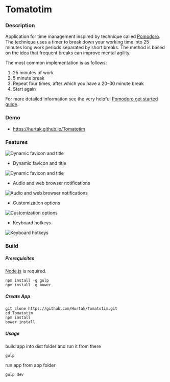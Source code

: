 Tomatotim
==========

### Description

Application for time management inspired by technique called
[Pomodoro](https://en.wikipedia.org/wiki/Pomodoro_Technique).
The technique uses a timer to break down your working time into
25 minutes long work periods separated by short breaks. The
method is based on the idea that frequent breaks can improve
mental agility.

The most common implementation is as follows:

<ol>
  <li>25 minutes of work</li>
  <li>5 minute break</li>
  <li>Repeat four times, after which you have a 20–30 minute break</li>
  <li>Start again</li>
</ol>

For more detailed information see the very helpful
[Pomodoro get started guide](http://pomodorotechnique.com/get-started/).

### Demo

* https://hurtak.github.io/Tomatotim

### Features

<img src="http://i.imgur.com/ljeEqjA.png" alt="Dynamic favicon and title">

* Dynamic favicon and title

<img src="https://i.imgur.com/rgzEe9u.png" alt="Dynamic favicon and title">

* Audio and web browser notifications

<img src="https://i.imgur.com/ezLcM3t.png" alt="Audio and web browser notifications">

* Customization options

<img src="https://i.imgur.com/7rS1dKR.png" alt="Customization options">

* Keyboard hotkeys

<img src="https://i.imgur.com/1CT7Ee2.png" alt="Keyboard hotkeys">

### Build

##### Prerequisites

[Node.js](http://nodejs.org) is required.
```
npm install -g gulp
npm install -g bower
```

##### Create App

```
git clone https://github.com/Hurtak/Tomatotim.git
cd Tomatotim
npm install
bower install
```

##### Usage

build app into dist folder and run it from there

```
gulp
```

run app from app folder

```
gulp dev
```
